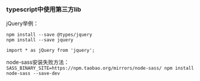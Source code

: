 ### typescript中使用第三方lib

jQuery举例：

```
npm install --save @types/jquery
npm install --save jquery
```

`import * as jQuery from 'jquery';`


node-sass安装失败方法：
`SASS_BINARY_SITE=https://npm.taobao.org/mirrors/node-sass/ npm install node-sass --save-dev`
